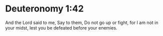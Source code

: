 # Deuteronomy 1:42

And the Lord said to me, Say to them, Do not go up or fight, for I am not in your midst, lest you be defeated before your enemies.
